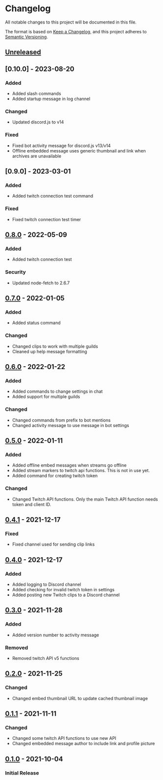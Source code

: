 # Changelog
All notable changes to this project will be documented in this file.

The format is based on [Keep a Changelog](https://keepachangelog.com/en/1.0.0/),
and this project adheres to [Semantic Versioning](https://semver.org/spec/v2.0.0.html).

## [Unreleased]
<!-- _No unreleased changes_ -->

## [0.10.0] - 2023-08-20
### Added
- Added slash commands
- Added startup message in log channel

### Changed
- Updated discord.js to v14

### Fixed
- Fixed bot activity message for discord.js v13/v14
- Offline embedded message uses generic thumbnail and link when archives are unavailable

## [0.9.0] - 2023-03-01
### Added
- Added twitch connection test command

### Fixed
- Fixed twitch connection test timer

## [0.8.0] - 2022-05-09
### Added
- Added twitch connection test

### Security
- Updated node-fetch to 2.6.7

## [0.7.0] - 2022-01-05
### Added
- Added status command

### Changed
- Changed clips to work with multiple guilds
- Cleaned up help message formatting

## [0.6.0] - 2022-01-22
### Added 
- Added commands to change settings in chat
- Added support for multiple guilds

### Changed
- Changed commands from prefix to bot mentions
- Changed activity message to use message in bot settings

## [0.5.0] - 2022-01-11
### Added 
- Added offline embed messages when streams go offline
- Added stream markers to twitch api functions. This is not in use yet. 
- Added command for creating twitch token

### Changed
- Changed Twitch API functions. Only the main Twitch API function needs token and client ID. 

## [0.4.1] - 2021-12-17
### Fixed
- Fixed channel used for sending clip links

## [0.4.0] - 2021-12-17
### Added
- Added logging to Discord channel
- Added checking for invalid twitch token in settings
- Added posting new Twitch clips to a Discord channel

## [0.3.0] - 2021-11-28
### Added
- Added version number to activity message

### Removed
- Removed twitch API v5 functions

## [0.2.0] - 2021-11-25
### Changed
- Changed embed thumbnail URL to update cached thumbnail image

## [0.1.1] - 2021-11-11
### Changed
- Changed some twitch API functions to use new API 
- Changed embedded message author to include link and profile picture

## [0.1.0] - 2021-10-04
### Initial Release

[0.8.0]: https://github.com/aosterwyk/sipasaurus-rex/tree/v0.8.0
[0.7.0]: https://github.com/aosterwyk/sipasaurus-rex/tree/v0.7.0
[0.6.0]: https://github.com/aosterwyk/sipasaurus-rex/tree/v0.6.0
[0.5.0]: https://github.com/aosterwyk/sipasaurus-rex/tree/v0.5.0
[0.4.1]: https://github.com/aosterwyk/sipasaurus-rex/tree/v0.4.1
[0.4.0]: https://github.com/aosterwyk/sipasaurus-rex/tree/v0.4.0
[0.3.0]: https://github.com/aosterwyk/sipasaurus-rex/tree/v0.3.0
[0.2.0]: https://github.com/aosterwyk/sipasaurus-rex/tree/v0.2.0
[0.1.1]: https://github.com/aosterwyk/sipasaurus-rex/tree/v0.1.1
[0.1.0]: https://github.com/aosterwyk/sipasaurus-rex/tree/v0.1.0
[Unreleased]: https://github.com/aosterwyk/sipasaurus-rex/compare/master...dev
